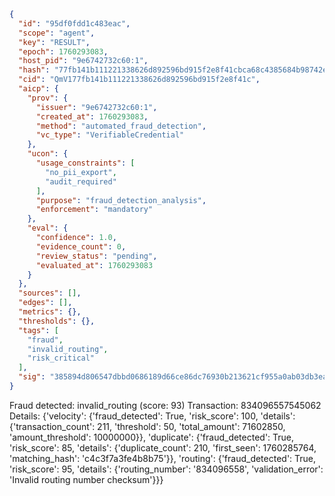```json
{
  "id": "95df0fdd1c483eac",
  "scope": "agent",
  "key": "RESULT",
  "epoch": 1760293083,
  "host_pid": "9e6742732c60:1",
  "hash": "77fb141b111221338626d892596bd915f2e8f41cbca68c4385684b98742e4834",
  "cid": "QmV177fb141b111221338626d892596bd915f2e8f41c",
  "aicp": {
    "prov": {
      "issuer": "9e6742732c60:1",
      "created_at": 1760293083,
      "method": "automated_fraud_detection",
      "vc_type": "VerifiableCredential"
    },
    "ucon": {
      "usage_constraints": [
        "no_pii_export",
        "audit_required"
      ],
      "purpose": "fraud_detection_analysis",
      "enforcement": "mandatory"
    },
    "eval": {
      "confidence": 1.0,
      "evidence_count": 0,
      "review_status": "pending",
      "evaluated_at": 1760293083
    }
  },
  "sources": [],
  "edges": [],
  "metrics": {},
  "thresholds": {},
  "tags": [
    "fraud",
    "invalid_routing",
    "risk_critical"
  ],
  "sig": "385894d806547dbbd0686189d66ce86dc76930b213621cf955a0ab03db3ea430"
}
```

Fraud detected: invalid_routing (score: 93)
Transaction: 834096557545062
Details: {'velocity': {'fraud_detected': True, 'risk_score': 100, 'details': {'transaction_count': 211, 'threshold': 50, 'total_amount': 71602850, 'amount_threshold': 10000000}}, 'duplicate': {'fraud_detected': True, 'risk_score': 85, 'details': {'duplicate_count': 210, 'first_seen': 1760285764, 'matching_hash': 'c4c3f7a3fe4b8b75'}}, 'routing': {'fraud_detected': True, 'risk_score': 95, 'details': {'routing_number': '834096558', 'validation_error': 'Invalid routing number checksum'}}}